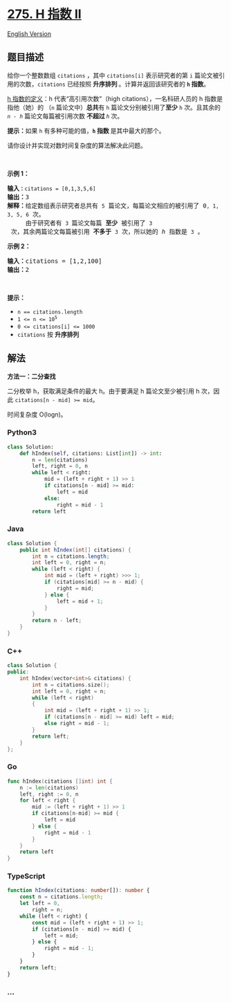 # [275. H 指数 II](https://leetcode-cn.com/problems/h-index-ii)

[English Version](/solution/0200-0299/0275.H-Index%20II/README_EN.md)

## 题目描述

<!-- 这里写题目描述 -->

<p>给你一个整数数组 <code>citations</code> ，其中 <code>citations[i]</code> 表示研究者的第 <code>i</code> 篇论文被引用的次数，<code>citations</code> 已经按照 <strong>升序排列 </strong>。计算并返回该研究者的 <strong><code>h</code><em> </em>指数</strong>。</p>

<p><a href="https://baike.baidu.com/item/h-index/3991452?fr=aladdin" target="_blank">h 指数的定义</a>：h 代表“高引用次数”（high citations），一名科研人员的 h 指数是指他（她）的 （<code>n</code> 篇论文中）<strong>总共</strong>有 <code>h</code> 篇论文分别被引用了<strong>至少</strong> <code>h</code> 次。且其余的 <em><code>n - h</code> </em>篇论文每篇被引用次数 <strong>不超过 </strong><em><code>h</code> </em>次。</p>

<p><strong>提示：</strong>如果 <code>h</code><em> </em>有多种可能的值，<strong><code>h</code> 指数 </strong>是其中最大的那个。</p>

<p>请你设计并实现对数时间复杂度的算法解决此问题。</p>

<p> </p>

<p><strong>示例 1：</strong></p>

<pre>
<strong>输入<code>：</code></strong><code>citations = [0,1,3,5,6]</code>
<strong>输出：</strong>3 
<strong>解释：</strong>给定数组表示研究者总共有 <code>5</code> 篇论文，每篇论文相应的被引用了 0<code>, 1, 3, 5, 6</code> 次。
     由于研究者有 <code>3 </code>篇论文每篇<strong> 至少 </strong>被引用了 <code>3</code> 次，其余两篇论文每篇被引用<strong> 不多于</strong> <code>3</code> 次，所以她的<em> h </em>指数是 <code>3</code> 。</pre>

<p><strong>示例 2：</strong></p>

<pre>
<strong>输入：</strong>citations = [1,2,100]
<strong>输出：</strong>2
</pre>

<p> </p>

<p><strong>提示：</strong></p>

<ul>
	<li><code>n == citations.length</code></li>
	<li><code>1 <= n <= 10<sup>5</sup></code></li>
	<li><code>0 <= citations[i] <= 1000</code></li>
	<li><code>citations</code> 按 <strong>升序排列</strong></li>
</ul>

## 解法

<!-- 这里可写通用的实现逻辑 -->

**方法一：二分查找**

二分枚举 h，获取满足条件的最大 h。由于要满足 h 篇论文至少被引用 h 次，因此 `citations[n - mid] >= mid`。

时间复杂度 O(logn)。

<!-- tabs:start -->

### **Python3**

<!-- 这里可写当前语言的特殊实现逻辑 -->

```python
class Solution:
    def hIndex(self, citations: List[int]) -> int:
        n = len(citations)
        left, right = 0, n
        while left < right:
            mid = (left + right + 1) >> 1
            if citations[n - mid] >= mid:
                left = mid
            else:
                right = mid - 1
        return left
```

### **Java**

<!-- 这里可写当前语言的特殊实现逻辑 -->

```java
class Solution {
    public int hIndex(int[] citations) {
        int n = citations.length;
        int left = 0, right = n;
        while (left < right) {
            int mid = (left + right) >>> 1;
            if (citations[mid] >= n - mid) {
                right = mid;
            } else {
                left = mid + 1;
            }
        }
        return n - left;
    }
}
```

### **C++**

```cpp
class Solution {
public:
    int hIndex(vector<int>& citations) {
        int n = citations.size();
        int left = 0, right = n;
        while (left < right)
        {
            int mid = (left + right + 1) >> 1;
            if (citations[n - mid] >= mid) left = mid;
            else right = mid - 1;
        }
        return left;
    }
};
```

### **Go**

```go
func hIndex(citations []int) int {
	n := len(citations)
	left, right := 0, n
	for left < right {
		mid := (left + right + 1) >> 1
		if citations[n-mid] >= mid {
			left = mid
		} else {
			right = mid - 1
		}
	}
	return left
}
```

### **TypeScript**

```ts
function hIndex(citations: number[]): number {
    const n = citations.length;
    let left = 0,
        right = n;
    while (left < right) {
        const mid = (left + right + 1) >> 1;
        if (citations[n - mid] >= mid) {
            left = mid;
        } else {
            right = mid - 1;
        }
    }
    return left;
}
```

### **...**

```

```

<!-- tabs:end -->
